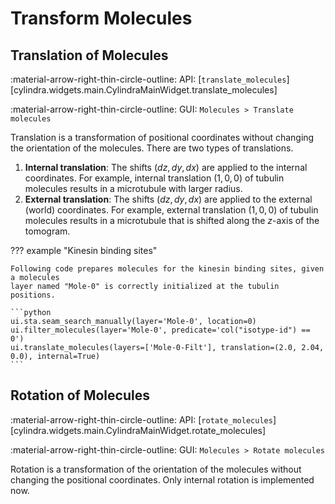 # Transform Molecules

## Translation of Molecules

:material-arrow-right-thin-circle-outline: API: [`translate_molecules`][cylindra.widgets.main.CylindraMainWidget.translate_molecules]

:material-arrow-right-thin-circle-outline: GUI: `Molecules > Translate molecules`

Translation is a transformation of positional coordinates without changing the
orientation of the molecules. There are two types of translations.

1. **Internal translation**: The shifts $(dz, dy, dx)$ are applied to the internal
   coordinates. For example, internal translation $(1, 0, 0)$ of tubulin molecules
   results in a microtubule with larger radius.
2. **External translation**: The shifts $(dz, dy, dx)$ are applied to the external
   (world) coordinates. For example, external translation $(1, 0, 0)$ of tubulin
   molecules results in a microtubule that is shifted along the $z$-axis of the
   tomogram.

??? example "Kinesin binding sites"

    Following code prepares molecules for the kinesin binding sites, given a molecules
    layer named "Mole-0" is correctly initialized at the tubulin positions.

    ```python
    ui.sta.seam_search_manually(layer='Mole-0', location=0)
    ui.filter_molecules(layer='Mole-0', predicate='col("isotype-id") == 0')
    ui.translate_molecules(layers=['Mole-0-Filt'], translation=(2.0, 2.04, 0.0), internal=True)
    ```

## Rotation of Molecules

:material-arrow-right-thin-circle-outline: API: [`rotate_molecules`][cylindra.widgets.main.CylindraMainWidget.rotate_molecules]

:material-arrow-right-thin-circle-outline: GUI: `Molecules > Rotate molecules`

Rotation is a transformation of the orientation of the molecules without changing the
positional coordinates. Only internal rotation is implemented now.
